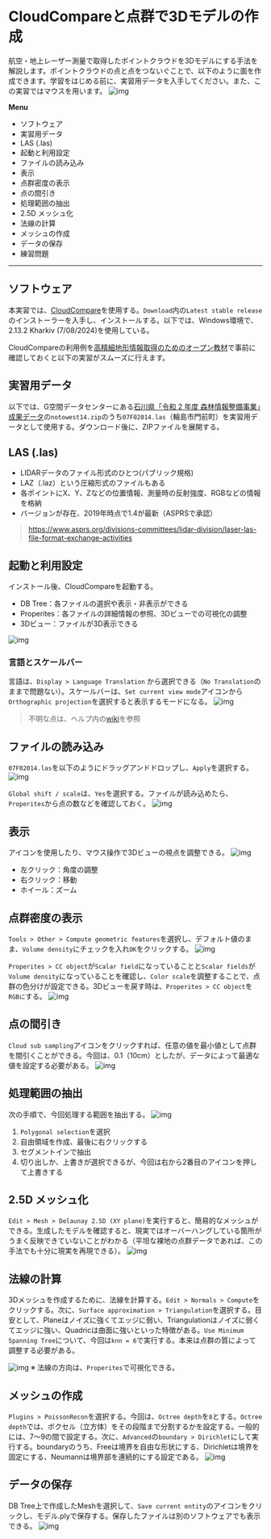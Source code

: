 # CloudCompareと点群で3Dモデルの作成
航空・地上レーザー測量で取得したポイントクラウドを3Dモデルにする手法を解説します。ポイントクラウドの点と点をつないぐことで、以下のように面を作成できます。学習をはじめる前に、実習用データを入手してください。また、この実習ではマウスを用います。
![img](./img/cc-1.png)

**Menu**

- ソフトウェア
- 実習用データ
- LAS (.las) 
- 起動と利用設定
- ファイルの読み込み
- 表示
- 点群密度の表示
- 点の間引き
- 処理範囲の抽出
- 2.5D メッシュ化
- 法線の計算
- メッシュの作成
- データの保存
- 練習問題

---------

## ソフトウェア
本実習では、[CloudCompare](https://www.danielgm.net/cc/)を使用する。`Download`内の`Latest stable release`のインストーラーを入手し、インストールする。以下では、Windows環境で、2.13.2 Kharkiv (7/08/2024)を使用している。

CloudCompareの利用例を[高精細地形情報取得のためのオープン教材](https://hdtopography.github.io/learning/book/)で事前に確認しておくと以下の実習がスムーズに行えます。

## 実習用データ
以下では、G空間データセンターにある[石川県「令和 2 年度 森林情報整備事業」成果データ](https://www.geospatial.jp/ckan/dataset/2024-notowest-pcrgb)の`notowest14.zip`のうち`07F02014.las`（輪島市門前町）を実習用データとして使用する。ダウンロード後に、ZIPファイルを展開する。

## LAS (.las) 

- LIDARデータのファイル形式のひとつ(パブリック規格)
- LAZ（.laz）という圧縮形式のファイルもある
- 各ポイントにX、Y、Zなどの位置情報、測量時の反射強度、RGBなどの情報を格納
- バージョンが存在、2019年時点で1.4が最新（ASPRSで承認）

> https://www.asprs.org/divisions-committees/lidar-division/laser-las-file-format-exchange-activities

## 起動と利用設定
インストール後、CloudCompareを起動する。

- DB Tree：各ファイルの選択や表示・非表示ができる
- Properites：各ファイルの詳細情報の参照、3Dビューでの可視化の調整
- 3Dビュー：ファイルが3D表示できる

![img](./img/cc-2.png)

### 言語とスケールバー
言語は、`Display > Language Translation` から選択できる（`No Translation`のままで問題ない）。スケールバーは、`Set current view mode`アイコンから`Orthographic projection`を選択すると表示するモードになる。
![img](./img/cc-3.png)

> 不明な点は、ヘルプ内の[wiki](https://www.cloudcompare.org/doc/wiki/index.php/Main_Page)を参照

## ファイルの読み込み
`07F02014.las`を以下のようにドラッグアンドドロップし、`Apply`を選択する。
![img](./img/cc-4.png)

`Global shift / scale`は、`Yes`を選択する。ファイルが読み込めたら、`Properites`から点の数などを確認しておく。
![img](./img/cc-5.png)

## 表示
アイコンを使用したり、マウス操作で3Dビューの視点を調整できる。
![img](./img/cc-6.png)

- 左クリック：角度の調整
- 右クリック：移動
- ホイール：ズーム

## 点群密度の表示
`Tools > Other > Compute geometric features`を選択し、デフォルト値のまま、`Volume density`にチェックを入れ`OK`をクリックする。
![img](./img/cc-7.png)

`Properites > CC object`が`Scalar field`になっていることと`Scalar fields`が`Volume density`になっていることを確認し、`Color scale`を調整することで、点群の色分けが設定できる。3Dビューを戻す時は、`Properites > CC object`を`RGBに`する。
![img](./img/cc-8.png)

## 点の間引き
`Cloud sub sampling`アイコンをクリックすれば、任意の値を最小値として点群を間引くことができる。今回は、0.1（10cm）としたが、データによって最適な値を設定する必要がある。
![img](./img/cc-9.png)

## 処理範囲の抽出
次の手順で、今回処理する範囲を抽出する。
![img](./img/cc-10.png)

1. `Polygonal selection`を選択 
2. 自由領域を作成、最後に右クリックする
3. セグメントインで抽出
4. 切り出しか、上書きが選択できるが、今回は右から2番目のアイコンを押して上書きする

## 2.5D メッシュ化
`Edit > Mesh > Delaunay 2.5D (XY plane)`を実行すると、簡易的なメッシュができる。生成したモデルを確認すると、現実ではオーバーハングしている箇所がうまく反映できていないことがわかる（平坦な裸地の点群データであれば、この手法でも十分に現実を再現できる）。
![img](./img/cc-11.png)

## 法線の計算
3Dメッシュを作成するために、法線を計算する。`Edit > Normals > Compute`をクリックする。次に、`Surface approximation > Triangulation`を選択する。目安として、Planeはノイズに強くてエッジに弱い、Triangulationはノイズに弱くてエッジに強い、Quadricは曲面に強いといった特徴がある。`Use Minimum Spanning Tree`について、今回は`knn = 6`で実行する。本来は点群の質によって調整する必要がある。

![img](./img/cc-12.png)
※ 法線の方向は、`Properites`で可視化できる。

## メッシュの作成
`Plugins > PoissonRecon`を選択する。今回は、`Octree depth`を`8`とする。`Octree depth`では、ボクセル（立方体）をその段階まで分割するかを設定する。一般的には、7〜9の間で設定する。次に、`Advanced`の`boundary > Dirichlet`にして実行する。boundaryのうち、Freeは境界を自由な形状にする、Dirichletは境界を固定にする、Neumannは境界部を連続的にする設定である。
![img](./img/cc-13.png)

## データの保存
DB Tree上で作成したMeshを選択して、`Save current entity`のアイコンをクリックし、モデル.plyで保存する。保存したファイルは別のソフトウェアでも表示できる。
![img](./img/cc-14.png)


















